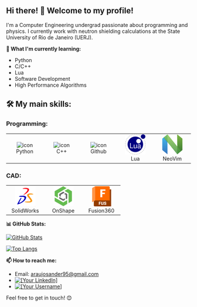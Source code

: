 ## Hi there! 👋 Welcome to my profile!

I'm a Computer Engineering undergrad passionate about programming and physics. I currently work with neutron shielding calculations at the State University of Rio de Janeiro (UERJ).

**🌱 What I'm currently learning:**

* Python
* C/C++
* Lua
* Software Development
* High Performance Algorithms

## **🛠️ My main skills:**

### Programming:

<table align="center">
<!-- skill -->
  <tr>
    <td align="center" width="90">
      <img src="https://techstack-generator.vercel.app/python-icon.svg" alt="icon" width="55" height="55" />
      <br>Python
    </td>
    <td align="center" width="90">
      <img src="https://techstack-generator.vercel.app/cpp-icon.svg" alt="icon" width="55" height="55" />
      <br>C++
    </td>
    <td align="center" width="90">
      <img src="https://techstack-generator.vercel.app/github-icon.svg" alt="icon" width="55" height="55" />
      <br>Github
    </td>
    <td align="center" width="90">
      <img src="./icons/Lua-icon.svg" alt="icon" width="55" height="55" />
      <br>Lua
    </td>
    <td align="center" width="90">
      <img src="./icons/Neovim-icon.svg" alt="icon" width="55" height="55" />
      <br>NeoVim
    </td>
    <!--
    <td align="center" width="90">
      <img src="https://techstack-generator.vercel.app/mysql-icon.svg" alt="icon" width="55" height="55" />
      <br>MySQL
    </td>
    -->
  </tr>
</table>

### CAD:

<table align="center">
<!-- skill -->
  <tr>
    <td align="center" width="90">
      <img src="./icons/solid-works-icon.png" alt="icon" width="55" height="55" />
      <br>SolidWorks
    </td>
    <td align="center" width="90">
      <img src="./icons/onshape-icon.png" alt="icon" width="55" height="55" />
      <br>OnShape
    </td>
    <td align="center" width="90">
      <img src="./icons/Fusion360-icon.svg" alt="icon" width="55" height="55" />
      <br>Fusion360
    </td>
  </tr>
</table>
  
**📊 GitHub Stats:**

[![GitHub Stats](https://github-readme-stats.vercel.app/api?username=ogcelio&show_icons=true&theme=radical)](https://github.com/ogcelio)

[![Top Langs](https://github-readme-stats.vercel.app/api/top-langs/?username=ogcelio&layout=compact&theme=radical)](https://github.com/ogcelio)

**📫 How to reach me:**

* Email: araujosander95@gmail.com
* [![[Your LinkedIn]](https://img.shields.io/badge/LinkedIn-[HexColor]?style=for-the-badge&logo=linkedin&logoColor=white)](https://www.linkedin.com/in/joaocelio)
* [![[Your Username]](https://img.shields.io/badge/GitHub-[HexColor]?style=for-the-badge&logo=github&logoColor=white)](https://github.com/ogcelio)

Feel free to get in touch! 😊

